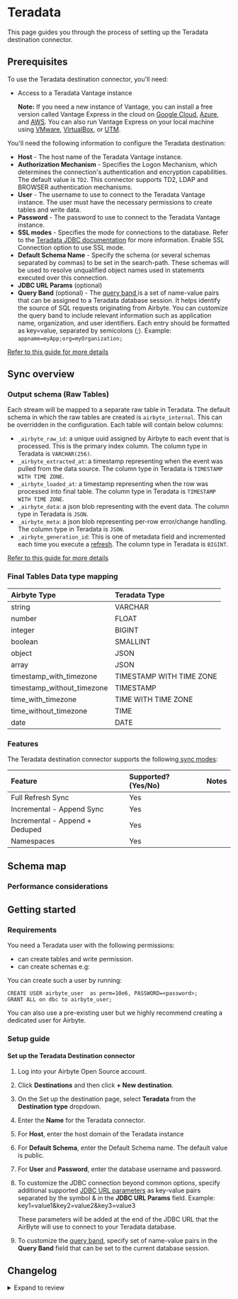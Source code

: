 # Teradata

This page guides you through the process of setting up the Teradata destination connector.

## Prerequisites

To use the Teradata destination connector, you'll need:

- Access to a Teradata Vantage instance

  **Note:** If you need a new instance of Vantage, you can install a free version called Vantage Express in the cloud on [Google Cloud](https://quickstarts.teradata.com/vantage.express.gcp.html), [Azure](https://quickstarts.teradata.com/run-vantage-express-on-microsoft-azure.html), and [AWS](https://quickstarts.teradata.com/run-vantage-express-on-aws.html). You can also run Vantage Express on your local machine using [VMware](https://quickstarts.teradata.com/getting.started.vmware.html), [VirtualBox](https://quickstarts.teradata.com/getting.started.vbox.html), or [UTM](https://quickstarts.teradata.com/getting.started.utm.html).

You'll need the following information to configure the Teradata destination:

- **Host** - The host name of the Teradata Vantage instance.
- **Authorization Mechanism** - Specifies the Logon Mechanism, which determines the connection's authentication and encryption capabilities. The default value is `TD2`. This connector supports TD2, LDAP and BROWSER authentication mechanisms.
- **User** - The username to use to connect to the Teradata Vantage instance. The user must have the necessary permissions to create tables and write data. 
- **Password** - The password to use to connect to the Teradata Vantage instance.
- **SSL modes** - Specifies the mode for connections to the database. Refer to the [Teradata JDBC documentation](https://teradata-docs.s3.amazonaws.com/doc/connectivity/jdbc/reference/current/jdbcug_chapter_2.html#URL_SSLMODE) for more information. Enable SSL Connection option to use SSL mode.
- **Default Schema Name** - Specify the schema (or several schemas separated by commas) to be set in the search-path. These schemas will be used to resolve unqualified object names used in statements executed over this connection.
- **JDBC URL Params** (optional)
- **Query Band** (optional) - The [query band ](https://teradata-docs.s3.amazonaws.com/doc/connectivity/jdbc/reference/current/jdbcug_chapter_2.html#BGEGBBAA)is a set of name-value pairs that can be assigned to a Teradata database session. It helps identify the source of SQL requests originating from Airbyte. You can customize the query band to include relevant information such as application name, organization, and user identifiers.
  Each entry should be formatted as key=value, separated by semicolons (;). 
  Example: `appname=myApp;org=myOrganization;`

[Refer to this guide for more details](https://downloads.teradata.com/doc/connectivity/jdbc/reference/current/jdbcug_chapter_2.html#BGBHDDGB)

## Sync overview

### Output schema (Raw Tables)

Each stream will be mapped to a separate raw table in Teradata. The default schema in which the raw
tables are created is `airbyte_internal`. This can be overridden in the configuration. Each table
will contain below columns:

- `_airbyte_raw_id`: a unique uuid assigned by Airbyte to each event that is processed. This is the primary index column. The column type in Teradata is `VARCHAR(256)`.
- `_airbyte_extracted_at`: a timestamp representing when the event was pulled from the data source. The column type in Teradata is `TIMESTAMP WITH TIME ZONE`.
- `_airbyte_loaded_at`: a timestamp representing when the row was processed into final table. The column type in Teradata is `TIMESTAMP WITH TIME ZONE`.
- `_airbyte_data`: a json blob representing with the event data. The column type in Teradata is `JSON`.
- `_airbyte_meta`: a json blob representing per-row error/change handling. The column type in Teradata is `JSON`.
- `_airbyte_generation_id`: This is one of metadata field and incremented each time you execute a [refresh](https://docs.airbyte.com/operator-guides/refreshes). The column type in Teradata is `BIGINT`.

[Refer to this guide for more details](https://docs.airbyte.com/understanding-airbyte/airbyte-metadata-fields)

### Final Tables Data type mapping

| Airbyte Type               | Teradata Type            |
| :------------------------- |:-------------------------|
| string                     | VARCHAR                  |
| number                     | FLOAT                    |
| integer                    | BIGINT                   |
| boolean                    | SMALLINT                  |
| object                     | JSON                     |
| array                      | JSON                     |
| timestamp_with_timezone    | TIMESTAMP WITH TIME ZONE |
| timestamp_without_timezone | TIMESTAMP                |
| time_with_timezone         | TIME WITH TIME ZONE      |
| time_without_timezone      | TIME                     |
| date                       | DATE                     |

### Features

The Teradata destination connector supports the
following[ sync modes](https://docs.airbyte.com/cloud/core-concepts#connection-sync-modes):

| Feature                        | Supported?\(Yes/No\) | Notes |
| :----------------------------- |:---------------------| :---- |
| Full Refresh Sync              | Yes                  |       |
| Incremental - Append Sync      | Yes                  |       |
| Incremental - Append + Deduped | Yes                  |       |
| Namespaces                     | Yes                  |       |


## Schema map



### Performance considerations

## Getting started

### Requirements

You need a Teradata user with the following permissions:

- can create tables and write permission.
- can create schemas e.g:

You can create such a user by running:

```
CREATE USER airbyte_user  as perm=10e6, PASSWORD=<password>;
GRANT ALL on dbc to airbyte_user;

```

You can also use a pre-existing user but we highly recommend creating a dedicated user for Airbyte.

### Setup guide

#### Set up the Teradata Destination connector

1. Log into your Airbyte Open Source account.
2. Click **Destinations** and then click **+ New destination**.
3. On the Set up the destination page, select **Teradata** from the **Destination type** dropdown.
4. Enter the **Name** for the Teradata connector.
5. For **Host**, enter the host domain of the Teradata instance
6. For **Default Schema**, enter the Default Schema name. The default value is public.
7. For **User** and **Password**, enter the database username and password.
8. To customize the JDBC connection beyond common options, specify additional supported [JDBC URL parameters](https://downloads.teradata.com/doc/connectivity/jdbc/reference/current/jdbcug_chapter_2.html#BGBHDDGB) as key-value pairs separated by the symbol & in the **JDBC URL Params** field.
   Example: key1=value1&key2=value2&key3=value3

   These parameters will be added at the end of the JDBC URL that the AirByte will use to connect to your Teradata database.
9. To customize the [query band](https://teradata-docs.s3.amazonaws.com/doc/connectivity/jdbc/reference/current/jdbcug_chapter_2.html#BGEGBBAA), specify set of name-value pairs in the **Query Band** field that can be set to the current database session.

   

## Changelog

<details>
  <summary>Expand to review</summary>

| Version | Date       | Pull Request                                     | Subject                                                  |
|:--------|:-----------|:-------------------------------------------------|:---------------------------------------------------------|
| 0.2.1   | 2025-03-26 | https://github.com/airbytehq/airbyte/pull/56414  | Migrated unit and integration tests to Kotlin            |
| 0.2.0   | 2025-03-24 | https://github.com/airbytehq/airbyte/pull/56362  | Added LDAP and SSO authentication mechanism              |
| 0.1.9   | 2025-03-17 | https://github.com/airbytehq/airbyte/pull/55800  | Added Query Band Support                                 |
| 0.1.8   | 2025-03-14 | https://github.com/airbytehq/airbyte/pull/55771  | Migration to Kotlin                                      |
| 0.1.7   | 2025-03-07 | https://github.com/airbytehq/airbyte/pull/55183  | Upgrade teradata jdbc driver to 20.00.00.43              |
| 0.1.6   | 2024-06-24 | https://github.com/airbytehq/airbyte/pull/39455  | Fix for Parameter 2 length size                          |
| 0.1.5   | 2024-01-12 | https://github.com/airbytehq/airbyte/pull/33872  | Added Primary Index on \_airbyte_ab_id to fix NoPI issue |
| 0.1.4   | 2023-12-04 | https://github.com/airbytehq/airbyte/pull/28667  | Make connector available on Airbyte Cloud                |
| 0.1.3   | 2023-08-17 | https://github.com/airbytehq/airbyte/pull/30740  | Enable custom DBT transformation                         |
| 0.1.2   | 2023-08-09 | https://github.com/airbytehq/airbyte/pull/29174  | Small internal refactor                                  |
| 0.1.1   | 2023-03-03 | https://github.com/airbytehq/airbyte/pull/21760  | Added SSL support                                        |
| 0.1.0   | 2022-12-13 | https://github.com/airbytehq/airbyte/pull/20428  | New Destination Teradata Vantage                         |

</details>
